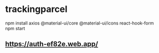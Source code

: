 # trackingparcel
<div>npm install axios @material-ui/core @material-ui/icons react-hook-form</div>
<div>npm start</div>

## https://auth-ef82e.web.app/

